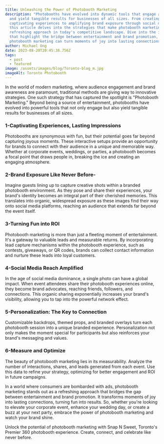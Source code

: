 ```yaml
---
title: Unleashing the Power of Photobooth Marketing
description: "Photobooths have evolved into dynamic tools that engage audiences
  and yield tangible results for businesses of all sizes. From creating
  captivating experiences to amplifying brand exposure through social media,
  this article delves into the strategies that make photobooth marketing a
  refreshing approach in today's competitive landscape. Dive into the insights
  that highlight the bridge between entertainment and brand promotion, and how
  photobooth marketing can turn moments of joy into lasting connections. "
author: Michael Ong
date: 2023-08-20T20:45:38.756Z
tags:
  - post
  - featured
image: /assets/images/blog/Toronto-blog_m.jpg
imageAlt: Toronto Photobooth
---
```

In the world of modern marketing, where audience engagement and brand awareness are paramount, traditional methods are giving way to innovative strategies. One such strategy that has captured the spotlight is "Photobooth Marketing." Beyond being a source of entertainment, photobooths have evolved into powerful tools that not only engage but also yield tangible results for businesses of all sizes.

### **1-Captivating Experiences, Lasting Impressions** 

Photobooths are synonymous with fun, but their potential goes far beyond capturing joyous moments. These interactive setups provide an opportunity for brands to connect with their audience in a unique and memorable way. Whether at corporate events, weddings, or parties, a photobooth becomes a focal point that draws people in, breaking the ice and creating an engaging atmosphere.

### **2-Brand Exposure Like Never Before-** 

Imagine guests lining up to capture creative shots within a branded photobooth environment. As they pose and share their experiences, your brand's identity becomes an integral part of their cherished memories. This translates into organic, widespread exposure as these images find their way onto social media platforms, reaching an audience that extends far beyond the event itself.

### **3-Turning Fun into ROI**

Photobooth marketing is more than just a fleeting moment of entertainment. It's a gateway to valuable leads and measurable returns. By incorporating lead capture mechanisms within the photobooth experience, such as contests, giveaways, or QR codes, brands can collect contact information and nurture these leads into loyal customers.

### **4-Social Media Reach Amplified**

In the age of social media dominance, a single photo can have a global impact. When event attendees share their photobooth experiences online, they become brand advocates, reaching friends, followers, and connections. This organic sharing exponentially increases your brand's visibility, allowing you to tap into the powerful network effect.

### **5-Personalization: The Key to Connection**

Customizable backdrops, themed props, and branded overlays turn each photobooth session into a unique branded experience. Personalization not only makes the moment special for participants but also reinforces your brand's messaging and values.

### **6-Measure and Optimize**

The beauty of photobooth marketing lies in its measurability. Analyze the number of interactions, shares, and leads generated from each event. Use this data to refine your strategy, optimizing for better engagement and ROI in future campaigns.

In a world where consumers are bombarded with ads, photobooth marketing stands out as a refreshing approach that bridges the gap between entertainment and brand promotion. It transforms moments of joy into lasting connections, turning fun into results. So, whether you're looking to elevate your corporate event, enhance your wedding day, or create a buzz at your next party, embrace the power of photobooth marketing and watch your brand shine.

Unlock the potential of photobooth marketing with Snap N Sweet, Toronto's Premier 360 photobooth experience. Create, connect, and celebrate like never before.